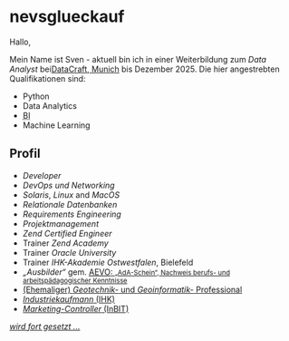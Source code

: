 # nevsglueckauf

Hallo,

Mein Name ist Sven - aktuell bin ich in einer Weiterbildung zum <i>Data Analyst</i> bei[DataCraft, Munich](https://www.data-craft.de/) bis <time date="2025-12-31">Dezember 2025</time>.
Die hier angestrebten Qualifikationen sind:

- Python
- Data Analytics
- <abbr title="Business Analytics">BI</abbr>
- Machine Learning


## Profil

- <i>Developer</i>
- <i>DevOps und</i> <i>Networking</i> 
- <i>Solaris</i>, <i>Linux</i> and <i>MacOS</i> 
- <i>Relationale Datenbanken</i>
- <i>Requirements Engineering</i>
- <i>Projektmanagement</i>
- <i>Zend Certified Engineer</i> 
- Trainer <i>Zend Academy</i>
- Trainer <i>Oracle University</i> 
- Trainer <i>IHK-Akademie Ostwestfalen</i>, Bielefeld
- <i>„Ausbilder“ </i> gem. <u><abbr title="Ausbilder-Eignungsverordnung">AEVO</abbr>: 
    <small>„AdA-Schein“, Nachweis berufs- und arbeitspädagogischer Kenntnisse</small>
- (Ehemaliger) <i>Geotechnik-</i> und <i>Geoinformatik-</i> Professional
- <i>Industriekaufmann</i> (IHK)
- <i>Marketing-Controller</i> (InBIT)

<em>wird fort gesetzt ...</em>